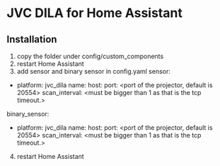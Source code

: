 # JVC DILA for Home Assistant

## Installation
1) copy the folder under config/custom_components
2) restart Home Assistant
3) add sensor and binary sensor in config.yaml
sensor:
  - platform: jvc_dila
    name: <optional name>
    host: <ip address of the projector>
    port: <port of the projector, default is 20554>
    scan_interval: <must be bigger than 1 as that is the tcp timeout.>

binary_sensor:
  - platform: jvc_dila
    name: <optional name>
    host: <ip address of the projector>
    port: <port of the projector, default is 20554>
    scan_interval: <must be bigger than 1 as that is the tcp timeout.>

4) restart Home Assistant
